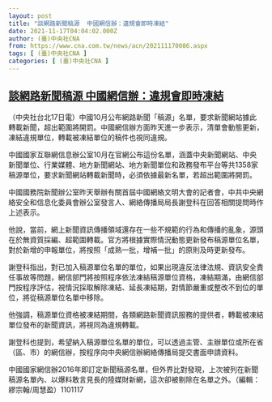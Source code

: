 ```yaml
---
layout: post
title: "談網路新聞稿源  中國網信辦：違規會即時凍結"
date: 2021-11-17T04:04:02.000Z
author: (臺)中央社CNA
from: https://www.cna.com.tw/news/acn/202111170086.aspx
tags: [ (臺)中央社CNA ]
categories: [ (臺)中央社CNA ]
---
```

<!--1637121842000-->
[談網路新聞稿源  中國網信辦：違規會即時凍結](https://www.cna.com.tw/news/acn/202111170086.aspx)
------

<div>
<div></div><div><p>（中央社台北17日電）中國10月公布網路新聞「稿源」名單，要求新聞網站據此轉載新聞，超出範圍將開罰。中國網信辦方面昨天進一步表示，清單會動態更新，凍結違規單位，轉載被凍結單位的稿件也視同違規。</p><p>中國國家互聯網信息辦公室10月在官網公布這份名單，涵蓋中央新聞網站、中央新聞單位、行業媒體、地方新聞網站、地方新聞單位和政務發布平台等共1358家稿源單位，要求新聞網站轉載新聞時，必須依據最新名單，若超出範圍將開罰。</p><p>中國國務院新聞辦公室昨天舉辦有關首屆中國網絡文明大會的記者會，中共中央網絡安全和信息化委員會辦公室發言人、網絡傳播局局長謝登科在回答相關提問時作上述表示。</p><p>他說，當前，網上新聞資訊傳播領域還存在一些不規範的行為和傳播的亂象，源頭在於無資質採編、超範圍轉載。官方將根據實際情況動態更新發布稿源單位名單，對於新增的申報單位，將按照「成熟一批，增補一批」的原則及時更新發布。</p><p>謝登科指出，對已加入稿源單位名單的單位，如果出現違反法律法規、資訊安全責任事故等問題，網信部門將按照程序依法凍結稿源單位資格，凍結期滿，由網信部門按程序評估，視情況採取解除凍結、延長凍結期，對情節嚴重或整改不到位的單位，將從稿源單位名單中移除。</p><p>他強調，稿源單位資格被凍結期間，各類網路新聞資訊服務的提供者，轉載被凍結單位發布的新聞資訊，將視同為違規轉載。</p><p>謝登科也提到，希望納入稿源單位名單的單位，可以透過主管、主辦單位或所在省（區、市）的網信辦，按程序向中央網信辦網絡傳播局提交書面申請資料。</p><p>中國國家網信辦2016年即訂定新聞稿源名單，但外界比對發現，上次被列在新聞稿源名單內、以爆料敢言見長的陸媒財新網，這次卻被剔除在名單之外。（編輯：繆宗翰/周慧盈）1101117</p></div>
</div>
